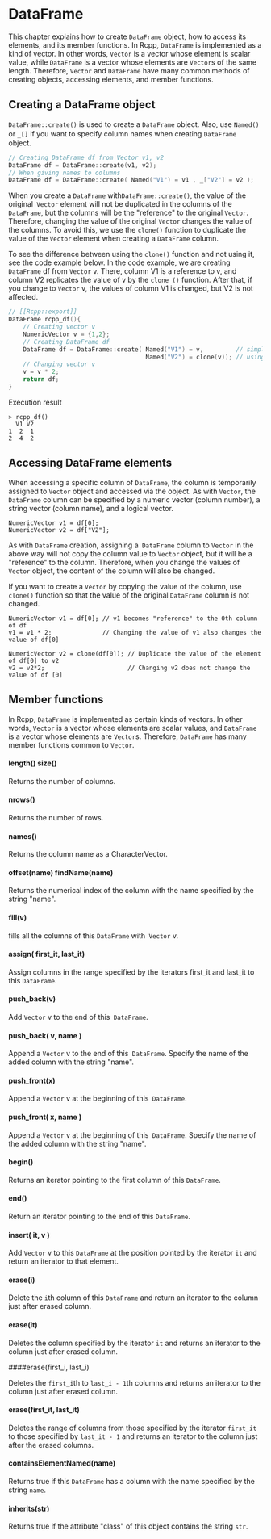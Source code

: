 # DataFrame

This chapter explains how to create `DataFrame` object, how to access its elements, and its member functions. In Rcpp, `DataFrame` is implemented as a kind of vector. In other words, `Vector` is a vector whose element is scalar value, while `DataFrame` is a vector whose elements are `Vector`s of the same length. Therefore, `Vector` and `DataFrame` have many common methods of creating objects, accessing elements, and member functions.

## Creating a DataFrame object

`DataFrame::create()` is used to create a `DataFrame` object. Also, use `Named()` or `_[]` if you want to specify column names when creating `DataFrame`　object.

```cpp
// Creating DataFrame df from Vector v1, v2
DataFrame df = DataFrame::create(v1, v2);
// When giving names to columns
DataFrame df = DataFrame::create( Named("V1") = v1 , _["V2"] = v2 );
```

When you create a `DataFrame` with` DataFrame::create() `, the value of the original` Vector` element will not be duplicated in the columns of the `DataFrame`, but the columns will be the "reference" to the original `Vector`. Therefore, changing the value of the original `Vector` changes the value of the columns. To avoid this, we use the `clone()` function to duplicate the value of the `Vector` element when creating a `DataFrame` column.

To see the difference between using the `clone()` function and not using it, see the code example below. In the code example, we are creating `DataFrame` df from `Vector` v. There, column V1 is a reference to v, and column V2 replicates the value of v by the `clone ()` function. After that, if you change to `Vector` v, the values of column V1 is changed, but V2 is not affected.

``` cpp
// [[Rcpp::export]]
DataFrame rcpp_df(){
    // Creating vector v
    NumericVector v = {1,2};
    // Creating DataFrame df
    DataFrame df = DataFrame::create( Named("V1") = v,         // simple assign
                                      Named("V2") = clone(v)); // using clone()
    // Changing vector v
    v = v * 2;
    return df;
}
```

Execution result

```
> rcpp_df()
  V1 V2
1  2  1
2  4  2
```


## Accessing DataFrame elements

When accessing a specific column of `DataFrame`, the column is temporarily assigned to `Vector` object and accessed via the object. As with `Vector`, the `DataFrame` column can be specified by a numeric vector (column number), a string vector (column name), and a logical vector.

```
NumericVector v1 = df[0];
NumericVector v2 = df["V2"];
```

As with `DataFrame` creation, assigning a` DataFrame` column to `Vector` in the above way will not copy the column  value to `Vector` object, but it will be a "reference" to the column. Therefore, when you change the values of `Vector` object, the content of the column will also be changed.

If you want to create a `Vector` by copying the value of the column, use `clone()` function so that the value of the original `DataFrame` column is not changed.

```
NumericVector v1 = df[0]; // v1 becomes "reference" to the 0th column of df
v1 = v1 * 2;              // Changing the value of v1 also changes the value of df[0]

NumericVector v2 = clone(df[0]); // Duplicate the value of the element of df[0] to v2
v2 = v2*2;                       // Changing v2 does not change the value of df [0]
```



## Member functions

In Rcpp, `DataFrame` is implemented as certain kinds of vectors. In other words, `Vector` is a vector whose elements are scalar values, and `DataFrame` is a vector whose elements are `Vector`s. Therefore, `DataFrame` has many member functions common to `Vector`.

#### length() size()

Returns the number of columns.


#### nrows()

Returns the number of rows.

#### names()

Returns the column name as a CharacterVector.

#### offset(name) findName(name)

Returns the numerical index of the column with the name specified by the string "name".

#### fill(v)

fills all the columns of this `DataFrame` with` Vector` v.

#### assign( first_it, last_it)

Assign columns in the range specified by the iterators first_it and last_it to this `DataFrame`.

#### push_back(v)

Add `Vector` v to the end of this` DataFrame`.

#### push_back( v, name )

Append a `Vector` v to the end of this` DataFrame`. Specify the name of the added column with the string "name".

#### push_front(x)

Append a `Vector` v at the beginning of this` DataFrame`.


#### push_front( x, name )

Append a `Vector` v at the beginning of this` DataFrame`. Specify the name of the added column with the string "name".

#### begin()

Returns an iterator pointing to the first column of this `DataFrame`.

#### end()

Return an iterator pointing to the end of this `DataFrame`.

#### insert( it, v )

Add `Vector` v to this `DataFrame` at the position pointed by the iterator `it` and return an iterator to that element.

#### erase(i)

Delete the `i`th column of this `DataFrame` and return an iterator to the column just after erased column.

#### erase(it)

Deletes the column specified by the iterator `it` and returns an iterator to the column just after erased column.

####erase(first_i, last_i)

Deletes the `first_i`th to `last_i - 1`th columns and returns an iterator to the column just after erased column.

#### erase(first_it, last_it)

Deletes the range of columns from those specified by the iterator `first_it` to those specified by `last_it - 1` and returns an iterator to the column just after the erased columns.

#### containsElementNamed(name)

Returns true if this `DataFrame` has a column with the name specified by the string `name`.

#### inherits(str)

Returns true if the attribute "class" of this object contains the string `str`.
